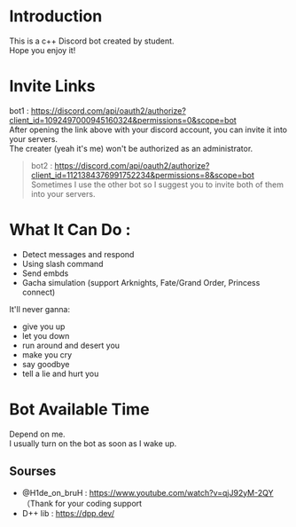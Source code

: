 # Introduction  
This is a c++ Discord bot created by student.  
Hope you enjoy it!

# Invite Links
bot1 : https://discord.com/api/oauth2/authorize?client_id=1092497000945160324&permissions=0&scope=bot   
After opening the link above with your discord account, you can invite it into your servers.  
The creater (yeah it's me) won't be authorized as an administrator.  
> bot2 : https://discord.com/api/oauth2/authorize?client_id=1121384376991752234&permissions=8&scope=bot  
> Sometimes I use the other bot so I suggest you to invite both of them into your servers.

# What It Can Do :
* Detect messages and respond
* Using slash command
* Send embds
* Gacha simulation (support Arknights, Fate/Grand Order, Princess connect)

It'll never ganna:
* give you up
* let you down
* run around and desert you
* make you cry
* say goodbye
* tell a lie and hurt you

# Bot Available Time
Depend on me.  
I usually turn on the bot as soon as I wake up.  

## Sourses
* @H1de_on_bruH : https://www.youtube.com/watch?v=qjJ92yM-2QY （Thank for your coding support
* D++ lib : https://dpp.dev/
